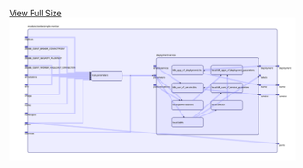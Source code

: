 [View Full Size](https://raw.githubusercontent.com/mingfang/terraform-k8s-modules/master/modules/zeebe/simple-monitor/diagram.svg?sanitize=true)<img src="diagram.svg"/>
